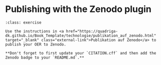 # Publishing with the Zenodo plugin
```{admonition} Exercise: Publish your OER to Zenodo
:class: exercise

Use the instructions in <a href="https://quadriga-dk.github.io/Book_Template/technologie/publikation_auf_zenodo.html" target="_blank" class="external-link">Publikation auf Zenodo</a> to publish your OER to Zenodo.

**Don't forget to first update your `CITATION.cff` and then add the Zenodo badge to your `README.md`.**
```
